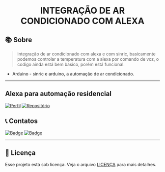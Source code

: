 <h1 align="center">
<br>INTEGRAÇÃO DE AR CONDICIONADO COM ALEXA
</h1>

## 📚 Sobre

> Integração de ar condicionado com alexa e com sinric, basicamente podemos controlar a temperatura com a alexa por comando de voz, o codigo ainda está bem basico, porém está funcional.

- Arduino - sinric e arduino, a automação de ar condicionado.

---

## Alexa para automação residencial

[![Perfil](https://img.shields.io/badge/perfil%20-%23323330.svg?&style=for-the-badge&logo=perfil&logoColor=black&color=F745B5)](https://github.com/Thxssio)
[![Repositório](https://img.shields.io/badge/repositório%20-%23323330.svg?&style=for-the-badge&logo=repositório&logoColor=black&color=8000FF)](https://github.com/Thxssio/ALEXA_IOT)


## 📞 Contatos

[![Badge](https://img.shields.io/badge/Instagram-E4405F?style=for-the-badge&logo=instagram&logoColor=white)](https://instagram.com/thxssio)
[![Badge](https://img.shields.io/badge/LinkedIn-0077B5?style=for-the-badge&logo=linkedin&logoColor=white)](https://)

---

## 🍜 Licença

Esse projeto está sob licença. Veja o arquivo [LICENÇA](LICENSE.md) para mais detalhes.<br>
